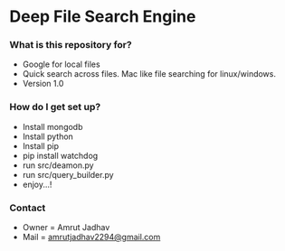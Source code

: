 # Deep File Search Engine #

### What is this repository for? ###

* Google for local files
* Quick search across files. Mac like file searching for linux/windows.
* Version 1.0

### How do I get set up? ###

* Install mongodb
* Install python
* Install pip
* pip install watchdog
* run src/deamon.py 
* run src/query_builder.py  
* enjoy...!


### Contact ###

* Owner = Amrut Jadhav
* Mail = amrutjadhav2294@gmail.com